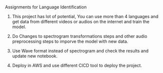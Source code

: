 Assignments for Language Identification

1) This project has lot of potential, You can use more than 4 languages and get data from different videos or audios on the internet and train the model.

2) Do Changes to spectrogram transformations steps and other audio preprocessing steps to imporve the model with new data.

3) Use Wave format instead of spectrogram and check the results and update new notebook.

4) Deploy in AWS and use different CICD tool to deploy the project.
